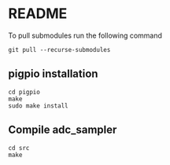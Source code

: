 # README

To pull submodules run the following command
```
git pull --recurse-submodules
```

## pigpio installation
```
cd pigpio
make
sudo make install
```


## Compile adc_sampler

```
cd src
make
```

